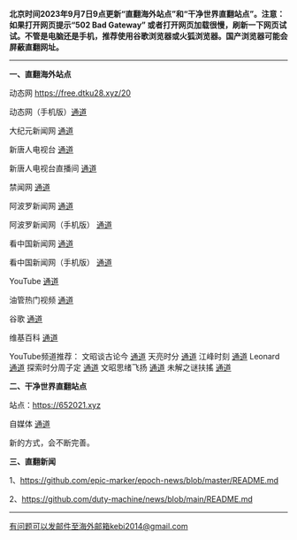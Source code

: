 **北京时间2023年9月7日9点更新“直翻海外站点”和“干净世界直翻站点”。注意：如果打开网页提示“502 Bad Gateway” 或者打开网页加载很慢，刷新一下网页试试。不管是电脑还是手机，推荐使用谷歌浏览器或火狐浏览器。国产浏览器可能会屏蔽直翻网址。**

***

**一、直翻海外站点**

动态网 https://free.dtku28.xyz/20

动态网（手机版）[通道](https://free.dtku28.xyz/21) 

大纪元新闻网 [通道](https://free.dtku28.xyz/90) 

新唐人电视台 [通道](https://free.dtku28.xyz/4) 

新唐人电视台直播间 [通道](https://free.dtku28.xyz/44) 

禁闻网 [通道](https://free.dtku28.xyz/3) 

阿波罗新闻网 [通道](https://free.dtku28.xyz/7) 

阿波罗新闻网（手机版） [通道](https://free.dtku28.xyz/53) 

看中国新闻网 [通道](https://free.dtku28.xyz/26) 

看中国新闻网（手机版） [通道](https://free.dtku28.xyz/54) 

YouTube [通道](https://free.dtku28.xyz/45) 

油管热门视频 [通道](https://free.dtku28.xyz/55) 

谷歌 [通道](https://free.dtku28.xyz/62) 

维基百科 [通道](https://free.dtku28.xyz/63) 

YouTube频道推荐： 文昭谈古论今 [通道](https://free.dtku28.xyz/46)  天亮时分 [通道](https://free.dtku28.xyz/47)  江峰时刻 [通道](https://free.dtku28.xyz/48)  Leonard [通道](https://free.dtku28.xyz/49)  探索时分周子定 [通道](https://free.dtku28.xyz/50) 文昭思绪飞扬 [通道](https://free.dtku28.xyz/51) 未解之谜扶搖 [通道](https://free.dtku28.xyz/52) 


**二、干净世界直翻站点**

站点：https://652021.xyz

自媒体 [通道](https://652021.xyz/zh-CN?tab=cat19)

新的方式，会不断完善。

**三、直翻新闻**

1、https://github.com/epic-marker/epoch-news/blob/master/README.md

2、https://github.com/duty-machine/news/blob/main/README.md

***


有问题可以发邮件至海外邮箱kebi2014@gmail.com